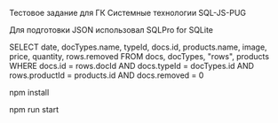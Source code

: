 Тестовое задание для ГК Системные технологии SQL-JS-PUG

Для подготовки JSON использовал SQLPro for SQLite

<!-- --- SQL запрос --- -->

SELECT date, docTypes.name, typeId, docs.id, products.name, image, price, quantity, rows.removed FROM docs, docTypes, "rows", products WHERE docs.id = rows.docId AND docs.typeId = docTypes.id AND rows.productId = products.id AND docs.removed = 0

<!-- -- Run -- -->

npm install

npm run start
